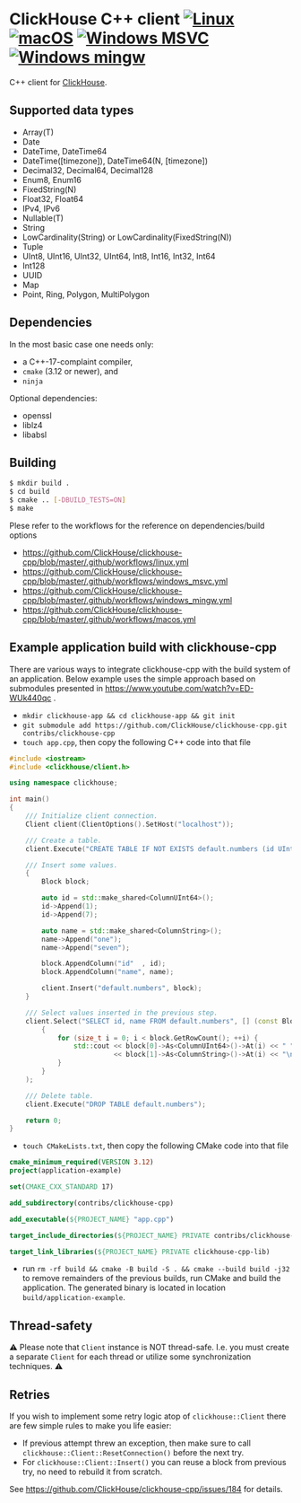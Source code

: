 ClickHouse C++ client [![Linux](https://github.com/ClickHouse/clickhouse-cpp/actions/workflows/linux.yml/badge.svg)](https://github.com/ClickHouse/clickhouse-cpp/actions/workflows/linux.yml) [![macOS](https://github.com/ClickHouse/clickhouse-cpp/actions/workflows/macos.yml/badge.svg)](https://github.com/ClickHouse/clickhouse-cpp/actions/workflows/macos.yml) [![Windows MSVC](https://github.com/ClickHouse/clickhouse-cpp/actions/workflows/windows_msvc.yml/badge.svg)](https://github.com/ClickHouse/clickhouse-cpp/actions/workflows/windows_msvc.yml) [![Windows mingw](https://github.com/ClickHouse/clickhouse-cpp/actions/workflows/windows_mingw.yml/badge.svg)](https://github.com/ClickHouse/clickhouse-cpp/actions/workflows/windows_mingw.yml)
=====

C++ client for [ClickHouse](https://clickhouse.com/).

## Supported data types

* Array(T)
* Date
* DateTime, DateTime64
* DateTime([timezone]), DateTime64(N, [timezone])
* Decimal32, Decimal64, Decimal128
* Enum8, Enum16
* FixedString(N)
* Float32, Float64
* IPv4, IPv6
* Nullable(T)
* String
* LowCardinality(String) or LowCardinality(FixedString(N))
* Tuple
* UInt8, UInt16, UInt32, UInt64, Int8, Int16, Int32, Int64
* Int128
* UUID
* Map
* Point, Ring, Polygon, MultiPolygon

## Dependencies
In the most basic case one needs only:
- a C++-17-complaint compiler,
- `cmake` (3.12 or newer), and
- `ninja`

Optional dependencies:
- openssl
- liblz4
- libabsl

## Building

```sh
$ mkdir build .
$ cd build
$ cmake .. [-DBUILD_TESTS=ON]
$ make
```

Plese refer to the workflows for the reference on dependencies/build options
- https://github.com/ClickHouse/clickhouse-cpp/blob/master/.github/workflows/linux.yml
- https://github.com/ClickHouse/clickhouse-cpp/blob/master/.github/workflows/windows_msvc.yml
- https://github.com/ClickHouse/clickhouse-cpp/blob/master/.github/workflows/windows_mingw.yml
- https://github.com/ClickHouse/clickhouse-cpp/blob/master/.github/workflows/macos.yml


## Example application build with clickhouse-cpp

There are various ways to integrate clickhouse-cpp with the build system of an application. Below example uses the simple approach based on
submodules presented in https://www.youtube.com/watch?v=ED-WUk440qc .

- `mkdir clickhouse-app && cd clickhouse-app && git init`
- `git submodule add https://github.com/ClickHouse/clickhouse-cpp.git contribs/clickhouse-cpp`
- `touch app.cpp`, then copy the following C++ code into that file

```cpp
#include <iostream>
#include <clickhouse/client.h>

using namespace clickhouse;

int main()
{
    /// Initialize client connection.
    Client client(ClientOptions().SetHost("localhost"));

    /// Create a table.
    client.Execute("CREATE TABLE IF NOT EXISTS default.numbers (id UInt64, name String) ENGINE = Memory");

    /// Insert some values.
    {
        Block block;

        auto id = std::make_shared<ColumnUInt64>();
        id->Append(1);
        id->Append(7);

        auto name = std::make_shared<ColumnString>();
        name->Append("one");
        name->Append("seven");

        block.AppendColumn("id"  , id);
        block.AppendColumn("name", name);

        client.Insert("default.numbers", block);
    }

    /// Select values inserted in the previous step.
    client.Select("SELECT id, name FROM default.numbers", [] (const Block& block)
        {
            for (size_t i = 0; i < block.GetRowCount(); ++i) {
                std::cout << block[0]->As<ColumnUInt64>()->At(i) << " "
                          << block[1]->As<ColumnString>()->At(i) << "\n";
            }
        }
    );

    /// Delete table.
    client.Execute("DROP TABLE default.numbers");

    return 0;
}
```

- `touch CMakeLists.txt`, then copy the following CMake code into that file

```cmake
cmake_minimum_required(VERSION 3.12)
project(application-example)

set(CMAKE_CXX_STANDARD 17)

add_subdirectory(contribs/clickhouse-cpp)

add_executable(${PROJECT_NAME} "app.cpp")

target_include_directories(${PROJECT_NAME} PRIVATE contribs/clickhouse-cpp/ contribs/clickhouse-cpp/contrib/absl)

target_link_libraries(${PROJECT_NAME} PRIVATE clickhouse-cpp-lib)
```

- run `rm -rf build && cmake -B build -S . && cmake --build build -j32` to remove remainders of the previous builds, run CMake and build the
  application. The generated binary is located in location `build/application-example`.

## Thread-safety
⚠ Please note that `Client` instance is NOT thread-safe. I.e. you must create a separate `Client` for each thread or utilize some synchronization techniques. ⚠

## Retries
If you wish to implement some retry logic atop of `clickhouse::Client` there are few simple rules to make you life easier:
- If previous attempt threw an exception, then make sure to call `clickhouse::Client::ResetConnection()` before the next try.
- For `clickhouse::Client::Insert()` you can reuse a block from previous try, no need to rebuild it from scratch.

See https://github.com/ClickHouse/clickhouse-cpp/issues/184 for details.
